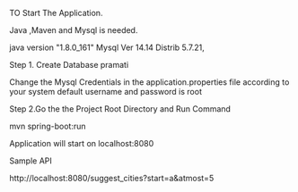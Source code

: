 TO Start The Application.

Java ,Maven and Mysql is needed.

java version "1.8.0_161" 
Mysql Ver 14.14 Distrib 5.7.21,

Step 1.
Create Database pramati

Change the Mysql Credentials in the application.properties file according to your system
default username and password is root 

Step 2.Go the the Project Root Directory and 
Run Command

mvn spring-boot:run

Application will start on localhost:8080


Sample API 

http://localhost:8080/suggest_cities?start=a&atmost=5





